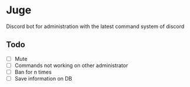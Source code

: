 # Juge

Discord bot for administration with the latest command system of discord

## Todo
- [ ] Mute
- [ ] Commands not working on other administrator
- [ ] Ban for n times
- [ ] Save information on DB
